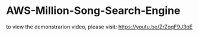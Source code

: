 # AWS-Million-Song-Search-Engine
to view the demonstrarion video, please visit: https://youtu.be/ZrZoqF9J3oE
